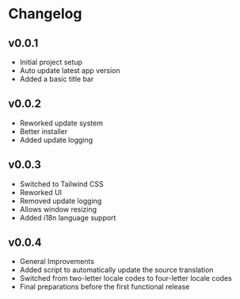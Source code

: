 # Changelog

## v0.0.1

- Initial project setup
- Auto update latest app version
- Added a basic title bar

## v0.0.2

- Reworked update system
- Better installer
- Added update logging

## v0.0.3

- Switched to Tailwind CSS
- Reworked UI
- Removed update logging
- Allows window resizing
- Added i18n language support

## v0.0.4

- General Improvements
- Added script to automatically update the source translation
- Switched from two-letter locale codes to four-letter locale codes
- Final preparations before the first functional release
